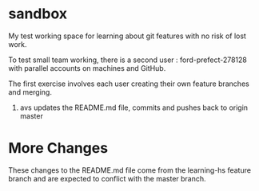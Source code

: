 # sandbox
My test working space for learning about git features with no risk of lost work.

To test small team working, there is a second user : ford-prefect-278128 with parallel accounts on machines and GitHub.

The first exercise involves each user creating their own feature branches and merging.

1.  avs updates the README.md file, commits and pushes back to origin master

# More Changes

These changes to the README.md file come from the learning-hs feature branch and are
expected to conflict with the master branch.
